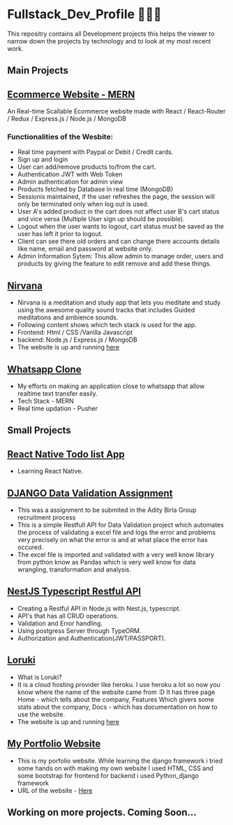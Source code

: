# Fullstack_Dev_Profile 👨🏽‍💻
This repositry contains all Development projects this helps the viewer to narrow down the projects by technology and to look at my most recent work.

## Main Projects

## [Ecommerce Website - MERN](https://github.com/pratiktiwari1212/Ecommerce-website-MERN-Rajsolutions/)
An Real-time Scallable Ecommerce website made with React /  React-Router / Redux / Express.js / Node.js / MongoDB
### Functionalities of the Wesbite:
- Real time payment with Paypal or Debit / Credit cards.
- Sign up and login
- User can add/remove products to/from the cart.
- Authentication JWT with Web Token 
- Admin authentication for admin view 
- Products fetched by Database in real time (MongoDB)
- Sessionis maintained, if the user refreshes the page, the session will only be terminated only when log out is used.
- User A's added product in the cart does not affect user B's cart status and vice versa (Multiple User sign up should be possible).
- Logout when the user wants to logout, cart status must be saved as the user has left it prior to logout.
- Client can see there old orders and can change there accounts details  like name, email and password at website only.
- Admin Information Sytem: This allow admin to manage order, users and products by giving the feature to edit remove and add these things.

## [Nirvana](https://github.com/pratiktiwari1212/Nirvana_Meditation_App)
- Nirvana is a meditation and study app that lets you meditate and study using the awesome quality sound tracks that includes Guided meditations and ambience sounds.
- Following content shows which tech stack is used for the app.
- Frontend: Html / CSS /Vanilla Javascript
- backend: Node.js / Express.js / MongoDB 
- The website is up and running [here](https://nirvana-by-pratik.herokuapp.com/)

## [Whatsapp Clone](https://github.com/pratiktiwari1212/Whatsapp-clone-MERN)
- My efforts on making an application close to whatsapp that allow realtime text transfer easily.
- Tech Stack - MERN
- Real time updation - Pusher

## Small Projects

## [React Native Todo list App](https://github.com/pratik-codes/react_native_basic_todolist_app/tree/master)
- Learning React Native.

## [DJANGO Data Validation Assignment](https://github.com/pratik-codes/Django-Data-Validation)
- This was a assignment to be submited in the Adity Birla Group recruitment process 
- This is a simple Restfull API for Data Validation project which automates the process of validating a excel file and logs the error and problems very precisely on what the error is and at what place  the error has occured.
- The excel file is imported and validated with a very well know library from python know as Pandas which is very well know for data wrangling, transformation and analysis.


## [NestJS Typescript Restful API](https://github.com/pratiktiwari1212/NestJS_TYPESCRIPT_RESTFUL_API)
- Creating a Restful API in Node.js with Nest.js, typescript.
- API's that has all CRUD operations.
- Validation and Error handling.
- Using postgress Server through TypeORM.
- Authorization and Authentication(JWT/PASSPORT).

## [Loruki](https://github.com/pratiktiwari1212/Loruki-website/tree/master)
- What is Loruki?
- It is a cloud hosting provider like heroku. I use heroku a lot so now you know where the name of the website came from :D
It has three page Home - which tells about the company, Features Which givers some stats about the company, Docs - which has documentation on how to use the website.
- The website is up and running [here](https://hungry-kalam-255f5c.netlify.app/index.html)

## [My Portfolio Website](https://github.com/pratiktiwari1212/myportfolio)
- This is my porfolio website. While learning the django framework i tried some hands on with making my own website I used HTML, CSS and some bootstrap for frontend for backend i used Python_django framework
- URL of the website - [Here](https://pratiktiwari-84f71.web.app/)

## Working on more projects. Coming Soon...
